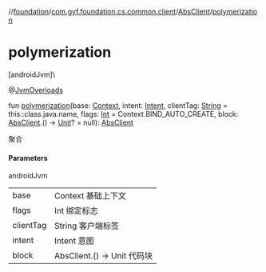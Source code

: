 //[foundation](../../../index.md)/[com.gyf.foundation.cs.common.client](../index.md)/[AbsClient](index.md)/[polymerization](polymerization.md)

# polymerization

[androidJvm]\

@[JvmOverloads](https://kotlinlang.org/api/core/kotlin-stdlib/kotlin.jvm/-jvm-overloads/index.html)

fun [polymerization](polymerization.md)(base: [Context](https://developer.android.com/reference/kotlin/android/content/Context.html), intent: [Intent](https://developer.android.com/reference/kotlin/android/content/Intent.html), clientTag: [String](https://kotlinlang.org/api/core/kotlin-stdlib/kotlin/-string/index.html) = this::class.java.name, flags: [Int](https://kotlinlang.org/api/core/kotlin-stdlib/kotlin/-int/index.html) = Context.BIND_AUTO_CREATE, block: [AbsClient](index.md).() -&gt; [Unit](https://kotlinlang.org/api/core/kotlin-stdlib/kotlin/-unit/index.html)? = null): [AbsClient](index.md)

聚合

#### Parameters

androidJvm

| | |
|---|---|
| base | Context 基础上下文 |
| flags | Int 绑定标志 |
| clientTag | String 客户端标签 |
| intent | Intent 意图 |
| block | AbsClient.() -> Unit 代码块 |